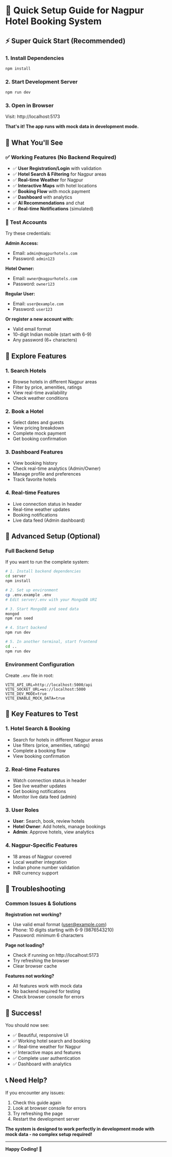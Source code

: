 # 🚀 Quick Setup Guide for Nagpur Hotel Booking System

## ⚡ Super Quick Start (Recommended)

### 1. Install Dependencies
```bash
npm install
```

### 2. Start Development Server
```bash
npm run dev
```

### 3. Open in Browser
Visit: http://localhost:5173

**That's it! The app runs with mock data in development mode.**

## 🎯 What You'll See

### ✅ Working Features (No Backend Required)
- ✅ **User Registration/Login** with validation
- ✅ **Hotel Search & Filtering** for Nagpur areas
- ✅ **Real-time Weather** for Nagpur
- ✅ **Interactive Maps** with hotel locations
- ✅ **Booking Flow** with mock payment
- ✅ **Dashboard** with analytics
- ✅ **AI Recommendations** and chat
- ✅ **Real-time Notifications** (simulated)

### 🔑 Test Accounts
Try these credentials:

**Admin Access:**
- Email: `admin@nagpurhotels.com`
- Password: `admin123`

**Hotel Owner:**
- Email: `owner@nagpurhotels.com`
- Password: `owner123`

**Regular User:**
- Email: `user@example.com`
- Password: `user123`

**Or register a new account with:**
- Valid email format
- 10-digit Indian mobile (start with 6-9)
- Any password (6+ characters)

## 🏨 Explore Features

### 1. Search Hotels
- Browse hotels in different Nagpur areas
- Filter by price, amenities, ratings
- View real-time availability
- Check weather conditions

### 2. Book a Hotel
- Select dates and guests
- View pricing breakdown
- Complete mock payment
- Get booking confirmation

### 3. Dashboard Features
- View booking history
- Check real-time analytics (Admin/Owner)
- Manage profile and preferences
- Track favorite hotels

### 4. Real-time Features
- Live connection status in header
- Real-time weather updates
- Booking notifications
- Live data feed (Admin dashboard)

## 🔧 Advanced Setup (Optional)

### Full Backend Setup
If you want to run the complete system:

```bash
# 1. Install backend dependencies
cd server
npm install

# 2. Set up environment
cp .env.example .env
# Edit server/.env with your MongoDB URI

# 3. Start MongoDB and seed data
mongod
npm run seed

# 4. Start backend
npm run dev

# 5. In another terminal, start frontend
cd ..
npm run dev
```

### Environment Configuration
Create `.env` file in root:
```env
VITE_API_URL=http://localhost:5000/api
VITE_SOCKET_URL=ws://localhost:5000
VITE_DEV_MODE=true
VITE_ENABLE_MOCK_DATA=true
```

## 🎯 Key Features to Test

### 1. Hotel Search & Booking
- Search for hotels in different Nagpur areas
- Use filters (price, amenities, ratings)
- Complete a booking flow
- View booking confirmation

### 2. Real-time Features
- Watch connection status in header
- See live weather updates
- Get booking notifications
- Monitor live data feed (admin)

### 3. User Roles
- **User**: Search, book, review hotels
- **Hotel Owner**: Add hotels, manage bookings
- **Admin**: Approve hotels, view analytics

### 4. Nagpur-Specific Features
- 18 areas of Nagpur covered
- Local weather integration
- Indian phone number validation
- INR currency support

## 🐛 Troubleshooting

### Common Issues & Solutions

**Registration not working?**
- Use valid email format (user@example.com)
- Phone: 10 digits starting with 6-9 (9876543210)
- Password: minimum 6 characters

**Page not loading?**
- Check if running on http://localhost:5173
- Try refreshing the browser
- Clear browser cache

**Features not working?**
- All features work with mock data
- No backend required for testing
- Check browser console for errors

## 🎉 Success!

You should now see:
- ✅ Beautiful, responsive UI
- ✅ Working hotel search and booking
- ✅ Real-time weather for Nagpur
- ✅ Interactive maps and features
- ✅ Complete user authentication
- ✅ Dashboard with analytics

## 📞 Need Help?

If you encounter any issues:
1. Check this guide again
2. Look at browser console for errors
3. Try refreshing the page
4. Restart the development server

**The system is designed to work perfectly in development mode with mock data - no complex setup required!**

---

**Happy Coding! 🚀**
</bozAction>